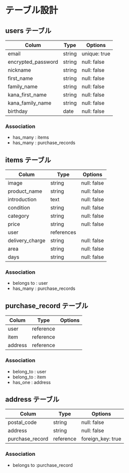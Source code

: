 # テーブル設計

## users テーブル

|         Colum       |  Type   |   Options    |
| ------------------- | ------- | ------------ |
|  email              | string  | unique: true |
|  encrypted_password | string  | null: false  |
|  nickname           | string  | null: false  |
|  first_name         | string  | null: false  |
|  family_name        | string  | null: false  |
|  kana_first_name    | string  | null: false  |
|  kana_family_name   | string  | null: false  |
|  birthday           | date    | null: false  |

### Association
- has_many : items
- has_many : purchase_records


## items テーブル 

|  Colum           |  Type      |  Options    |
| ---------------- | ---------- | ----------- |
|  image           | string     | null: false |
|  product_name    | string     | null: false |
|  introduction    | text       | null: false |
|  condition       | string     | null: false |
|  category        | string     | null: false |
|  price           | string     | null: false |
|  user            | references |             |
|  delivery_charge | string     | null: false |
|  area            | string     | null: false |
|  days            | string     | null: false |


### Association
- belongs to : user
- has_many   : purchase_records


## purchase_record テーブル　
|  Colum   |  Type      |  Options   |
| -------- | ---------- | ---------- |
|  user    | reference  |            |
|  item    | reference  |            |
|  address | reference  |            |

### Association
- belong_to : user
- belong_to : item
- has_one   : address


## address テーブル　
|  Colum           |  Type     |  Options                    |
| ---------------- | --------- | --------------------------- |
|  postal_code     | string    | null: false                 |
|  address         | string    | null: false                 |
|  purchase_record | reference | foreign_key: true           |

### Association 
- belongs to :purchase_record